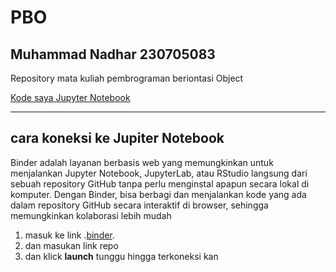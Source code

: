 # PBO
## Muhammad Nadhar 230705083
Repository mata kuliah pembrograman beriontasi Object

[Kode saya Jupyter Notebook](https://hub.2i2c.mybinder.org/user/muhammadnadhar-pbo-e12ccdvj/lab)

---

## cara koneksi ke Jupiter Notebook 

Binder adalah layanan berbasis web yang memungkinkan  untuk menjalankan Jupyter Notebook, JupyterLab, atau RStudio langsung dari sebuah repository GitHub tanpa perlu menginstal apapun secara lokal di komputer. Dengan Binder, bisa berbagi dan menjalankan kode yang ada dalam repository GitHub secara interaktif di browser, sehingga memungkinkan kolaborasi lebih mudah

1. masuk ke link
.[binder](https://mybinder.org/).
2. dan masukan link repo
3. dan klick __launch__
   tunggu hingga terkoneksi kan
   
